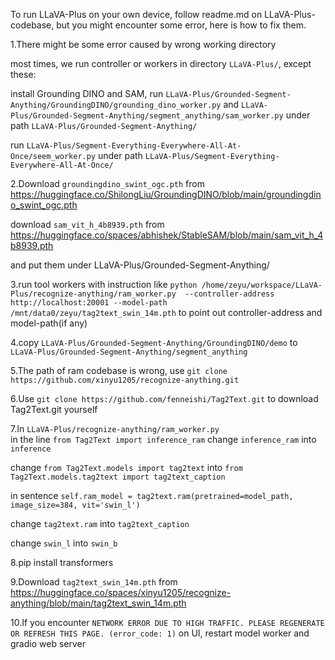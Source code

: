 To run LLaVA-Plus on your own device, follow readme.md on LLaVA-Plus-codebase, but you might encounter some error, here is how to fix them.

1.There might be some error caused by wrong working directory

most times, we run controller or workers in directory `LLaVA-Plus/`, except these:

install Grounding DINO and SAM, 
run `LLaVA-Plus/Grounded-Segment-Anything/GroundingDINO/grounding_dino_worker.py` 
and `LLaVA-Plus/Grounded-Segment-Anything/segment_anything/sam_worker.py`
under path `LLaVA-Plus/Grounded-Segment-Anything/`

run `LLaVA-Plus/Segment-Everything-Everywhere-All-At-Once/seem_worker.py`
under path `LLaVA-Plus/Segment-Everything-Everywhere-All-At-Once/`

2.Download `groundingdino_swint_ogc.pth` from https://huggingface.co/ShilongLiu/GroundingDINO/blob/main/groundingdino_swint_ogc.pth 

download `sam_vit_h_4b8939.pth` from https://huggingface.co/spaces/abhishek/StableSAM/blob/main/sam_vit_h_4b8939.pth

and put them under LLaVA-Plus/Grounded-Segment-Anything/

3.run tool workers with instruction like
`python /home/zeyu/workspace/LLaVA-Plus/recognize-anything/ram_worker.py  --controller-address http://localhost:20001 --model-path  /mnt/data0/zeyu/tag2text_swin_14m.pth`
to point out controller-address and model-path(if any)

4.copy `LLaVA-Plus/Grounded-Segment-Anything/GroundingDINO/demo` to `LLaVA-Plus/Grounded-Segment-Anything/segment_anything`

5.The path of ram codebase is wrong, use 
`git clone https://github.com/xinyu1205/recognize-anything.git`

6.Use `git clone https://github.com/fenneishi/Tag2Text.git` to download Tag2Text.git yourself

7.In `LLaVA-Plus/recognize-anything/ram_worker.py`  
in the line
`from Tag2Text import inference_ram`
change `inference_ram` into `inference`

change `from Tag2Text.models import tag2text` into `from Tag2Text.models.tag2text import tag2text_caption`

in sentence `self.ram_model = tag2text.ram(pretrained=model_path,
                                        image_size=384,
                                        vit='swin_l')`

change `tag2text.ram` into `tag2text_caption`  

change `swin_l` into `swin_b`

8.pip install transformers

9.Download `tag2text_swin_14m.pth` from https://huggingface.co/spaces/xinyu1205/recognize-anything/blob/main/tag2text_swin_14m.pth

10.If you encounter `NETWORK ERROR DUE TO HIGH TRAFFIC. PLEASE REGENERATE OR REFRESH THIS PAGE. (error_code: 1)` on UI, restart model worker and gradio web server

